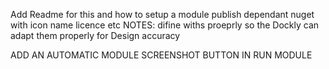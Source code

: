 Add Readme for this and how to setup a module
publish dependant nuget with icon name licence etc
NOTES:
difine withs proeprly so the Dockly can adapt them properly for Design accuracy


ADD AN AUTOMATIC MODULE SCREENSHOT BUTTON IN RUN MODULE
